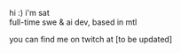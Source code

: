 <!---
- 👋 Hi, I’m @satbuilds
- 👀 I’m interested in ...
- 🌱 I’m currently learning ...
- 💞️ I’m looking to collaborate on ...
- 📫 How to reach me ...
- 😄 Pronouns: ...
- ⚡ Fun fact: ...
--->

<!---
satbuilds/satbuilds is a ✨ special ✨ repository because its `README.md` (this file) appears on your GitHub profile.
You can click the Preview link to take a look at your changes.
--->

hi :) i'm sat \
full-time swe & ai dev, based in mtl

you can find me on twitch at [to be updated]

